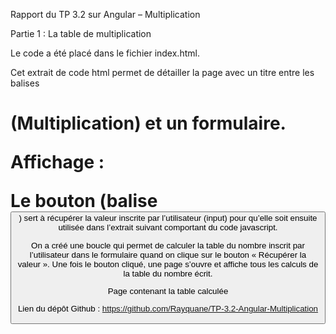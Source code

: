 Rapport du TP 3.2 sur Angular – Multiplication


Partie 1 : La table de multiplication


Le code a été placé dans le fichier index.html.


Cet extrait de code html permet de détailler la page avec un titre entre les balises <h1> (Multiplication) et un formulaire.

  
Affichage : 


Le bouton (balise <button>) sert à récupérer la valeur inscrite par l’utilisateur (input) pour qu’elle soit ensuite utilisée dans l’extrait suivant comportant du code javascript.

On a créé une boucle qui permet de calculer la table du nombre inscrit par l’utilisateur dans le formulaire quand on clique sur le bouton « Récupérer la valeur ». Une fois le bouton cliqué, une page s’ouvre et affiche tous les calculs de la table du nombre écrit.


Page contenant la table calculée


Lien du dépôt Github : https://github.com/Rayquane/TP-3.2-Angular-Multiplication
